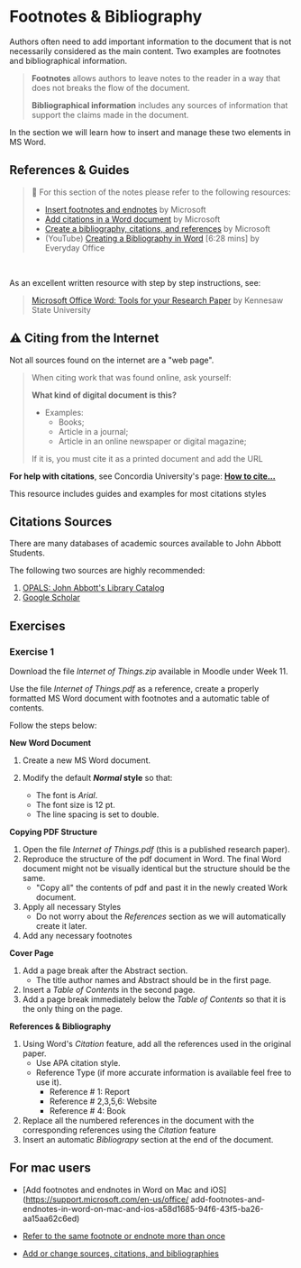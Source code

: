 # Footnotes & Bibliography

Authors often need to add important information to the document that is not necessarily considered as the main content. Two examples are footnotes and bibliographical information.

>  **Footnotes** allows authors to leave notes to the reader in a way that does not breaks the flow of the document.
>
> **Bibliographical information** includes any sources of information that support the claims made in the document.

In the section we will learn how to insert and manage these two elements in MS Word.

## References & Guides

> 📖 For this section of the notes please refer to the following resources:
>
> -  [Insert footnotes and endnotes](https://support.microsoft.com/en-us/office/insert-footnotes-and-endnotes-61f3fb1a-4717-414c-9a8f-015a5f3ff4cb) by Microsoft
> - [Add citations in a Word document](https://support.microsoft.com/en-us/office/add-citations-in-a-word-document-ab9322bb-a8d3-47f4-80c8-63c06779f127) by Microsoft
> - [Create a bibliography, citations, and references](https://support.microsoft.com/en-us/office/create-a-bibliography-citations-and-references-17686589-4824-4940-9c69-342c289fa2a5) by Microsoft
> - (YouTube) [Creating a Bibliography in Word](https://www.youtube.com/watch?v=ty8ToryyWgA) [6:28 mins] by Everyday Office

<br>

As an excellent written resource with step by step instructions, see:

> [Microsoft Office Word: Tools for your Research Paper](https://apps.kennesaw.edu/files/pr_app_uni_cdoc/doc/Word_2016_PC_Tools_for_Your_Research_Paper.pdf) by Kennesaw State University

## ⚠ Citing from the Internet

Not all sources found on the internet are a "web page".

> When citing work that was found online, ask yourself:
>
> **What kind of digital document is this?**
>
> - Examples:
>   - Books;
>   - Article in a journal;
>   - Article in an online newspaper or digital magazine;
>
> If it is, you must cite it as a printed document and add the URL



**For help with citations**, see Concordia University's page: [**How to cite...**](https://library.concordia.ca/help/citing/index.php)

This resource includes guides and examples for most citations styles



## Citations Sources

There are many databases of academic sources available to John Abbott Students.

The following two sources are highly recommended:

1. [OPALS: John Abbott's Library Catalog](https://jac.cegep.opalsinfo.net/bin/home)
2. [Google Scholar](https://scholar.google.com/schhp?hl=en&as_sdt=0,5)



## Exercises

### Exercise 1

Download the file *Internet of Things.zip* available in Moodle under Week 11.

Use the file *Internet of Things.pdf* as a reference, create a properly formatted MS Word document with footnotes and a automatic table of contents.

Follow the steps below:



**New Word Document**

1. Create a new MS Word document.

2. Modify the default ***Normal* style** so that:

   - The font is *Arial*.
   - The font size is 12 pt.
   - The line spacing is set to double.

   

**Copying PDF Structure**

1. Open the file *Internet of Things.pdf*  (this is a published research paper).
2. Reproduce the structure of the pdf document in Word. The final Word document might not be visually identical but the structure should be the same.
   - "Copy all" the contents of pdf and past it in the newly created Work document.
3. Apply all necessary Styles
   - Do not worry about the *References* section as we will automatically create it later.
4. Add any necessary footnotes 



**Cover Page**

1. Add a page break after the Abstract section.
   - The title author names and Abstract should be in the first page.
2. Insert a *Table of Contents* in the second page.
3. Add a page break immediately below the *Table of Contents* so that it is the only thing on the page.



**References & Bibliography**

1. Using Word's *Citation* feature, add all the references used in the original paper.
   - Use APA citation style.
   - Reference Type (if more accurate information is available feel free to use it).
     - Reference # 1: Report
     - Reference # 2,3,5,6: Website
     - Reference # 4: Book
2. Replace all the numbered references in the document with the corresponding references using the *Citation* feature
3. Insert an automatic *Bibliograpy* section at the end of the document.



## For mac users

- [Add footnotes and endnotes in Word on Mac and iOS](https://support.microsoft.com/en-us/office/ add-footnotes-and-endnotes-in-word-on-mac-and-ios-a58d1685-94f6-43f5-ba26-aa15aa62c6ed)

- [Refer to the same footnote or endnote more than once](https://support.microsoft.com/en-us/office/refer-to-the-same-footnote-or-endnote-more-than-once-9925ad08-2593-49ac-842b-c0f55b94e137)

- [Add or change sources, citations, and bibliographies](https://support.microsoft.com/en-us/office/add-or-change-sources-citations-and-bibliographies-159264ec-0a8a-4e9e-acf7-21faa9c371c2)

  